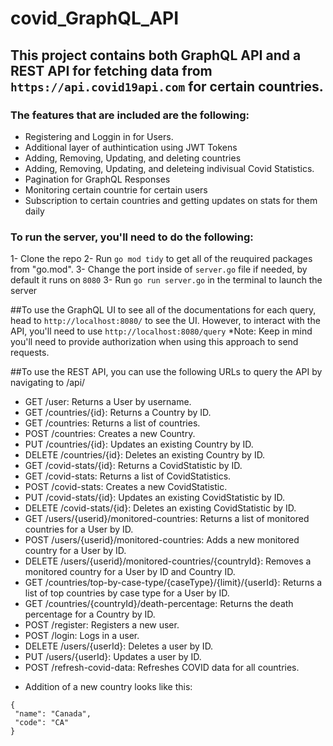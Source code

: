 # covid_GraphQL_API

## This project contains both GraphQL API and a REST API for fetching data from `https://api.covid19api.com` for certain countries.

### The features that are included are the following:
* Registering and Loggin in for Users.
* Additional layer of authintication using JWT Tokens
* Adding, Removing, Updating, and deleting countries
* Adding, Removing, Updating, and deleteing indivisual Covid Statistics.
* Pagination for GraphQL Responses
* Monitoring certain countrie for certain users
* Subscription to certain countries and getting updates on stats for them daily

### To run the server, you'll need to do the following:
1- Clone the repo
2- Run `go mod tidy` to get all of the reuquired packages from "go.mod".
3- Change the port inside of `server.go` file if needed, by default it runs on ```8080```
3- Run `go run server.go` in the terminal to launch the server

##To use the GraphQL UI to see all of the documentations for each query, head to `http://localhost:8080/` to see the UI. However, to interact with the API, you'll need to use `http://localhost:8080/query`
*Note: Keep in mind you'll need to provide authorization when using this approach to send requests.

##To use the REST API, you can use the following URLs to query the API by navigating to /api/
- GET /user: Returns a User by username.
- GET /countries/{id}: Returns a Country by ID.
- GET /countries: Returns a list of countries.
- POST /countries: Creates a new Country.
- PUT /countries/{id}: Updates an existing Country by ID.
- DELETE /countries/{id}: Deletes an existing Country by ID.
- GET /covid-stats/{id}: Returns a CovidStatistic by ID.
- GET /covid-stats: Returns a list of CovidStatistics.
- POST /covid-stats: Creates a new CovidStatistic.
- PUT /covid-stats/{id}: Updates an existing CovidStatistic by ID.
- DELETE /covid-stats/{id}: Deletes an existing CovidStatistic by ID.
- GET /users/{userid}/monitored-countries: Returns a list of monitored countries for a User by ID.
- POST /users/{userid}/monitored-countries: Adds a new monitored country for a User by ID.
- DELETE /users/{userid}/monitored-countries/{countryId}: Removes a monitored country for a User by ID and Country ID.
- GET /countries/top-by-case-type/{caseType}/{limit}/{userId}: Returns a list of top countries by case type for a User by ID.
- GET /countries/{countryId}/death-percentage: Returns the death percentage for a Country by ID.
- POST /register: Registers a new user.
- POST /login: Logs in a user.
- DELETE /users/{userId}: Deletes a user by ID.
- PUT /users/{userId}: Updates a user by ID.
- POST /refresh-covid-data: Refreshes COVID data for all countries.

 * Addition of a new country looks like this:
 ```
{
  "name": "Canada",
  "code": "CA"
}
```

